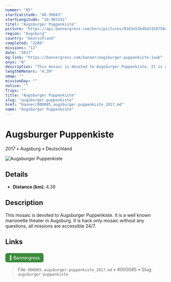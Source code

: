 ```yaml
---
nummer: "85"
startLatitude: "48.36043"
startLongitude: "10.903141"
titel: "Augsburger Puppenkiste"
picture: "https://api.bannergress.com/bnrs/pictures/9163e53b4b43358758c57fd17bd2724c"
region: "Augsburg"
country: "Deutschland"
completed: "2208"
missions: "12"
date: "2017"
bg-link: "https://bannergress.com/banner/augsburger-puppenkiste-1aab"
onyx: "0"
description: "This mosaic is devoted to Augsburger Puppenkiste. It is a well known marionette theater in Augsburg.  It is hack only mosaic without any questions, all missions are  accessible 24/7."
lengthKMeters: "4,39"
umap: ""
missionDay: ""
notice: ""
Trips: ""
title: "Augsburger Puppenkiste"
slug: "augsburger-puppenkiste"
href: "banner/000085_augsburger-puppenkiste_2017.md"
name: "Augsburger Puppenkiste"
---
```

# Augsburger Puppenkiste

*2017* • Augsburg • Deutschland

![Augsburger Puppenkiste](https://api.bannergress.com/bnrs/pictures/9163e53b4b43358758c57fd17bd2724c)



## Details
- **Distance (km):** 4.39






## Description
This mosaic is devoted to Augsburger Puppenkiste. It is a well known marionette theater in Augsburg.  It is hack only mosaic without any questions, all missions are  accessible 24/7.



## Links
<a href="https://bannergress.com/banner/augsburger-puppenkiste-1aab" style="display:inline-block;margin:6px 8px 0 0;padding:6px 12px;background:#3c8b3c;color:#fff;text-decoration:none;border-radius:6px;">🔗 Bannergress</a>




> File: `000085_augsburger-puppenkiste_2017.md` • #000085 • Slug: `augsburger-puppenkiste`
